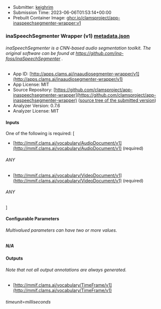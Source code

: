 
* Submitter: [keighrim](https://github.com/keighrim)
* Submission Time: 2023-06-06T01:53:14+00:00
* Prebuilt Container Image: [ghcr.io/clamsproject/app-inaspeechsegmenter-wrapper:v1](https://github.com/clamsproject/app-inaspeechsegmenter-wrapper/pkgs/container/app-inaspeechsegmenter-wrapper/v1)


### inaSpeechSegmenter Wrapper (v1) [metadata.json](metadata.json)
###### inaSpeechSegmenter is a CNN-based audio segmentation toolkit. The original software can be found at https://github.com/ina-foss/inaSpeechSegmenter .

* App ID: [http://apps.clams.ai/inaaudiosegmenter-wrapper/v1](http://apps.clams.ai/inaaudiosegmenter-wrapper/v1)
* App License: MIT
* Source Repository: [https://github.com/clamsproject/app-inaspeechsegmenter-wrapper](https://github.com/clamsproject/app-inaspeechsegmenter-wrapper) ([source tree of the submitted version](https://github.com/clamsproject/app-inaspeechsegmenter-wrapper/tree/v1))
* Analyzer Version: 0.7.6
* Analyzer License: MIT


#### Inputs
One of the following is required: [
* [http://mmif.clams.ai/vocabulary/AudioDocument/v1](http://mmif.clams.ai/vocabulary/AudioDocument/v1) (required)
###### ANY
* [http://mmif.clams.ai/vocabulary/VideoDocument/v1](http://mmif.clams.ai/vocabulary/VideoDocument/v1) (required)
###### ANY
]


#### Configurable Parameters
###### Multivalued parameters can have two or more values.

##### N/A


#### Outputs
###### Note that not all output annotations are always generated.
* [http://mmif.clams.ai/vocabulary/TimeFrame/v1](http://mmif.clams.ai/vocabulary/TimeFrame/v1) 
###### timeunit=milliseconds
